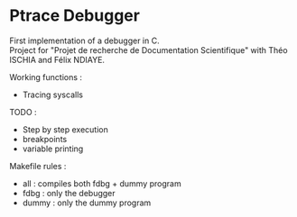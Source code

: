 # Ptrace Debugger

First implementation of a debugger in C.<br>
Project for "Projet de recherche de Documentation Scientifique" with Théo ISCHIA and Félix NDIAYE.<br>

Working functions :
- Tracing syscalls

TODO : 
- Step by step execution
- breakpoints
- variable printing

Makefile rules : 
- all : compiles both fdbg + dummy program
- fdbg : only the debugger
- dummy : only the dummy program

